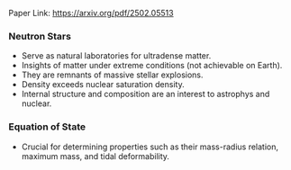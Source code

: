 Paper Link: https://arxiv.org/pdf/2502.05513

### Neutron Stars
 - Serve as natural laboratories for ultradense matter.
 - Insights of matter under extreme conditions (not achievable on Earth).
 - They are remnants of massive stellar explosions.
 - Density exceeds nuclear saturation density.
 - Internal structure and composition are an interest to astrophys and nuclear.

### Equation of State
 - Crucial for determining properties such as their mass-radius relation, maximum mass, and tidal deformability.




